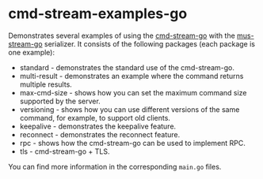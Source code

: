 # cmd-stream-examples-go
Demonstrates several examples of using the [cmd-stream-go](https://github.com/cmd-stream/cmd-stream-go)
with the [mus-stream-go](https://github.com/mus-format/mus-stream-go) 
serializer. It consists of the following packages (each package is one example):
- standard - demonstrates the standard use of the cmd-stream-go.
- multi-result - demonstrates an example where the command returns multiple 
  results.
- max-cmd-size - shows how you can set the maximum command size supported by 
  the server.
- versioning - shows how you can use different versions of the same command, for
  example, to support old clients.
- keepalive - demonstrates the keepalive feature.
- reconnect - demonstrates the reconnect feature.
- rpc - shows how the cmd-stream-go can be used to implement RPC.
- tls - cmd-stream-go + TLS.

You can find more information in the corresponding `main.go` files.